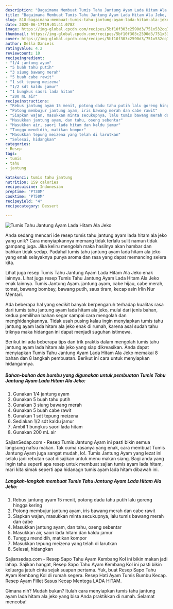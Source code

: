 ```yaml
---
description: "Bagaimana Membuat Tumis Tahu Jantung Ayam Lada Hitam Ala Jeko, Bikin Ngiler"
title: "Bagaimana Membuat Tumis Tahu Jantung Ayam Lada Hitam Ala Jeko, Bikin Ngiler"
slug: 818-bagaimana-membuat-tumis-tahu-jantung-ayam-lada-hitam-ala-jeko-bikin-ngiler
date: 2020-06-17T19:01:41.078Z
image: https://img-global.cpcdn.com/recipes/5bf10f303c2590d3/751x532cq70/tumis-tahu-jantung-ayam-lada-hitam-ala-jeko-foto-resep-utama.jpg
thumbnail: https://img-global.cpcdn.com/recipes/5bf10f303c2590d3/751x532cq70/tumis-tahu-jantung-ayam-lada-hitam-ala-jeko-foto-resep-utama.jpg
cover: https://img-global.cpcdn.com/recipes/5bf10f303c2590d3/751x532cq70/tumis-tahu-jantung-ayam-lada-hitam-ala-jeko-foto-resep-utama.jpg
author: Della Daniels
ratingvalue: 4.2
reviewcount: 10
recipeingredient:
- "1/4 jantung ayam"
- "5 buah tahu putih"
- "3 siung bawang merah"
- "5 buah cabe rawit"
- "1 sdt tepung meizena"
- "1/2 sdt kaldu jamur"
- "1 bungkus saori lada hitam"
- "200 mL air"
recipeinstructions:
- "Rebus jantung ayam 15 menit, potong dadu tahu putih lalu goreng hingga kering"
- "Potong membujur jantung ayam, iris bawang merah dan cabe rawit"
- "Siapkan wajan, masukkan minta secukupnya, lalu tumis bawang merah dan cabe"
- "Masukkan jantung ayam, dan tahu, oseng sebentar"
- "Masukkan air, saori lada hitam dan kaldu jamur"
- "Tunggu mendidih, matikan kompor"
- "Masukkan tepung meizena yang telah di larutkan"
- "Selesai, hidangkan"
categories:
- Resep
tags:
- tumis
- tahu
- jantung

katakunci: tumis tahu jantung 
nutrition: 159 calories
recipecuisine: Indonesian
preptime: "PT30M"
cooktime: "PT50M"
recipeyield: "4"
recipecategory: Dessert

---
```



![Tumis Tahu Jantung Ayam Lada Hitam Ala Jeko](https://img-global.cpcdn.com/recipes/5bf10f303c2590d3/751x532cq70/tumis-tahu-jantung-ayam-lada-hitam-ala-jeko-foto-resep-utama.jpg)

Anda sedang mencari ide resep tumis tahu jantung ayam lada hitam ala jeko yang unik? Cara menyiapkannya memang tidak terlalu sulit namun tidak gampang juga. Jika keliru mengolah maka hasilnya akan hambar dan bahkan tidak sedap. Padahal tumis tahu jantung ayam lada hitam ala jeko yang enak selayaknya punya aroma dan rasa yang dapat memancing selera kita.

Lihat juga resep Tumis Tahu Jantung Ayam Lada Hitam Ala Jeko enak lainnya. Lihat juga resep Tumis Tahu Jantung Ayam Lada Hitam Ala Jeko enak lainnya. Tumis Jantung Ayam. jantung ayam, cabe hijau, cabe merah, tomat, bawang bombay, bawang putih, saus tiram, kecap asin Irlin Nur Mentari.

Ada beberapa hal yang sedikit banyak berpengaruh terhadap kualitas rasa dari tumis tahu jantung ayam lada hitam ala jeko, mulai dari jenis bahan, kedua pemilihan bahan segar sampai cara mengolah dan menghidangkannya. Tidak usah pusing kalau ingin menyiapkan tumis tahu jantung ayam lada hitam ala jeko enak di rumah, karena asal sudah tahu triknya maka hidangan ini dapat menjadi suguhan istimewa.


Berikut ini ada beberapa tips dan trik praktis dalam mengolah tumis tahu jantung ayam lada hitam ala jeko yang siap dikreasikan. Anda dapat menyiapkan Tumis Tahu Jantung Ayam Lada Hitam Ala Jeko memakai 8 bahan dan 8 langkah pembuatan. Berikut ini cara untuk menyiapkan hidangannya.

<!--inarticleads1-->

##### Bahan-bahan dan bumbu yang digunakan untuk pembuatan Tumis Tahu Jantung Ayam Lada Hitam Ala Jeko:

1. Gunakan 1/4 jantung ayam
1. Gunakan 5 buah tahu putih
1. Gunakan 3 siung bawang merah
1. Gunakan 5 buah cabe rawit
1. Gunakan 1 sdt tepung meizena
1. Sediakan 1/2 sdt kaldu jamur
1. Ambil 1 bungkus saori lada hitam
1. Gunakan 200 mL air


SajianSedap.com - Resep Tumis Jantung Ayam ini pasti bikin semua langsung nafsu makan. Tak cuma rasanya yang enak, cara membuat Tumis Jantung Ayam juga sangat mudah, lo!. Tumis Jantung Ayam yang lezat ini selalu jadi rebutan saat disajikan untuk menu makan siang. Bagi anda yang ingin tahu seperti apa resep untuk membuat sajian tumis ayam lada hitam, mari kita simak seperti apa hidanagn tumis ayam lada hitam dibawah ini. 

<!--inarticleads2-->

##### Langkah-langkah membuat Tumis Tahu Jantung Ayam Lada Hitam Ala Jeko:

1. Rebus jantung ayam 15 menit, potong dadu tahu putih lalu goreng hingga kering
1. Potong membujur jantung ayam, iris bawang merah dan cabe rawit
1. Siapkan wajan, masukkan minta secukupnya, lalu tumis bawang merah dan cabe
1. Masukkan jantung ayam, dan tahu, oseng sebentar
1. Masukkan air, saori lada hitam dan kaldu jamur
1. Tunggu mendidih, matikan kompor
1. Masukkan tepung meizena yang telah di larutkan
1. Selesai, hidangkan


Sajiansedap.com - Resep Sapo Tahu Ayam Kembang Kol ini bikin makan jadi lahap. Sajikan hangat, Resep Sapo Tahu Ayam Kembang Kol ini pasti bikin keluarga jatuh cinta sejak suapan pertama. Yuk, buat Resep Sapo Tahu Ayam Kembang Kol di rumah segera. Resep Hati Ayam Tumis Bumbu Kecap. Resep Ayam Fillet Sasus Kecap Mentega LADA HITAM. 

Gimana nih? Mudah bukan? Itulah cara menyiapkan tumis tahu jantung ayam lada hitam ala jeko yang bisa Anda praktikkan di rumah. Selamat mencoba!
